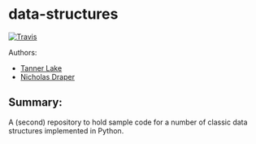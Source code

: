 # data-structures

[![Travis](https://travis-ci.org/tlake/data-structures-mk2.svg)](https://travis-ci.org/tlake/data-structures-mk2.svg)

Authors:

- [Tanner Lake](https://github.com/tlake)
- [Nicholas Draper](https://github.com/ndraper2)

## Summary:
A (second) repository to hold sample code for a number of classic data structures implemented in Python.

